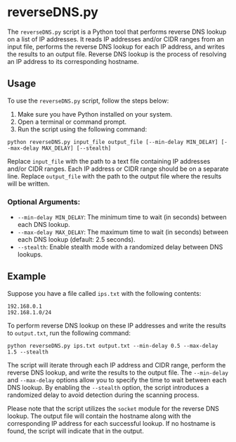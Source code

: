 # reverseDNS.py

The `reverseDNS.py` script is a Python tool that performs reverse DNS lookup on a list of IP addresses. It reads IP addresses and/or CIDR ranges from an input file, performs the reverse DNS lookup for each IP address, and writes the results to an output file. Reverse DNS lookup is the process of resolving an IP address to its corresponding hostname.

## Usage

To use the `reverseDNS.py` script, follow the steps below:

1. Make sure you have Python installed on your system.
2. Open a terminal or command prompt.
3. Run the script using the following command:

```
python reverseDNS.py input_file output_file [--min-delay MIN_DELAY] [--max-delay MAX_DELAY] [--stealth]
```


Replace `input_file` with the path to a text file containing IP addresses and/or CIDR ranges. Each IP address or CIDR range should be on a separate line. Replace `output_file` with the path to the output file where the results will be written.

### Optional Arguments:

- `--min-delay MIN_DELAY`: The minimum time to wait (in seconds) between each DNS lookup.
- `--max-delay MAX_DELAY`: The maximum time to wait (in seconds) between each DNS lookup (default: 2.5 seconds).
- `--stealth`: Enable stealth mode with a randomized delay between DNS lookups.

## Example

Suppose you have a file called `ips.txt` with the following contents:

```
192.168.0.1
192.168.1.0/24
```



To perform reverse DNS lookup on these IP addresses and write the results to `output.txt`, run the following command:

```
python reverseDNS.py ips.txt output.txt --min-delay 0.5 --max-delay 1.5 --stealth
```

The script will iterate through each IP address and CIDR range, perform the reverse DNS lookup, and write the results to the output file. The `--min-delay` and `--max-delay` options allow you to specify the time to wait between each DNS lookup. By enabling the `--stealth` option, the script introduces a randomized delay to avoid detection during the scanning process.

Please note that the script utilizes the `socket` module for the reverse DNS lookup. The output file will contain the hostname along with the corresponding IP address for each successful lookup. If no hostname is found, the script will indicate that in the output.
